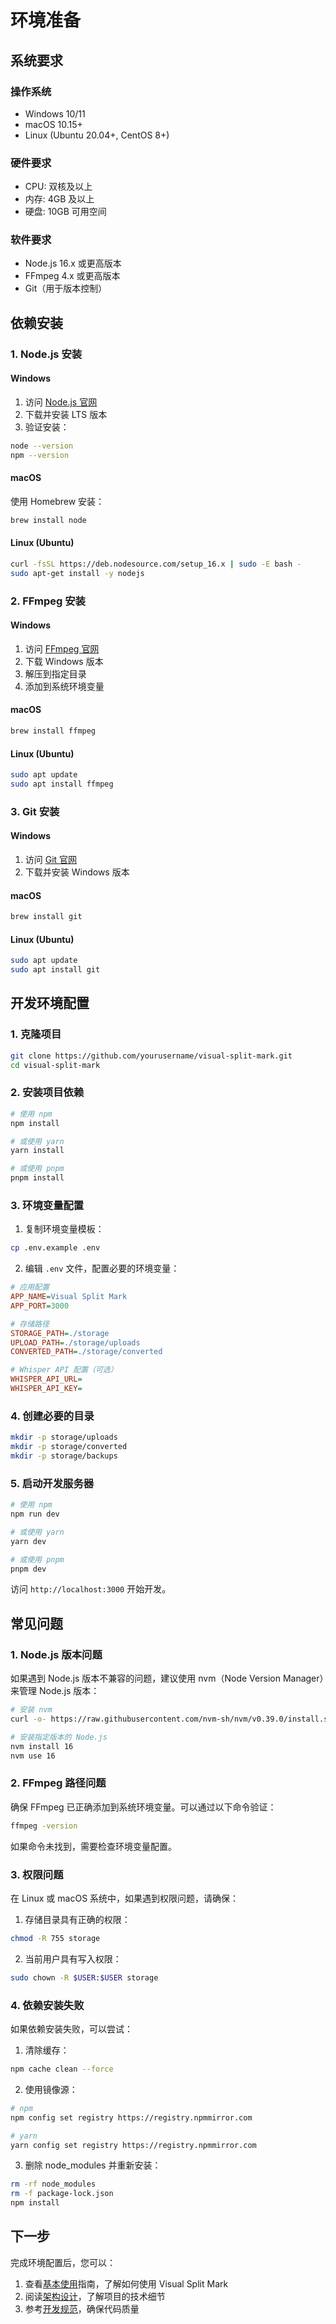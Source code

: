 # 环境准备

## 系统要求

### 操作系统
- Windows 10/11
- macOS 10.15+
- Linux (Ubuntu 20.04+, CentOS 8+)

### 硬件要求
- CPU: 双核及以上
- 内存: 4GB 及以上
- 硬盘: 10GB 可用空间

### 软件要求
- Node.js 16.x 或更高版本
- FFmpeg 4.x 或更高版本
- Git（用于版本控制）

## 依赖安装

### 1. Node.js 安装

#### Windows
1. 访问 [Node.js 官网](https://nodejs.org/)
2. 下载并安装 LTS 版本
3. 验证安装：
```bash
node --version
npm --version
```

#### macOS
使用 Homebrew 安装：
```bash
brew install node
```

#### Linux (Ubuntu)
```bash
curl -fsSL https://deb.nodesource.com/setup_16.x | sudo -E bash -
sudo apt-get install -y nodejs
```

### 2. FFmpeg 安装

#### Windows
1. 访问 [FFmpeg 官网](https://ffmpeg.org/download.html)
2. 下载 Windows 版本
3. 解压到指定目录
4. 添加到系统环境变量

#### macOS
```bash
brew install ffmpeg
```

#### Linux (Ubuntu)
```bash
sudo apt update
sudo apt install ffmpeg
```

### 3. Git 安装

#### Windows
1. 访问 [Git 官网](https://git-scm.com/)
2. 下载并安装 Windows 版本

#### macOS
```bash
brew install git
```

#### Linux (Ubuntu)
```bash
sudo apt update
sudo apt install git
```

## 开发环境配置

### 1. 克隆项目
```bash
git clone https://github.com/yourusername/visual-split-mark.git
cd visual-split-mark
```

### 2. 安装项目依赖
```bash
# 使用 npm
npm install

# 或使用 yarn
yarn install

# 或使用 pnpm
pnpm install
```

### 3. 环境变量配置

1. 复制环境变量模板：
```bash
cp .env.example .env
```

2. 编辑 `.env` 文件，配置必要的环境变量：
```ini
# 应用配置
APP_NAME=Visual Split Mark
APP_PORT=3000

# 存储路径
STORAGE_PATH=./storage
UPLOAD_PATH=./storage/uploads
CONVERTED_PATH=./storage/converted

# Whisper API 配置（可选）
WHISPER_API_URL=
WHISPER_API_KEY=
```

### 4. 创建必要的目录
```bash
mkdir -p storage/uploads
mkdir -p storage/converted
mkdir -p storage/backups
```

### 5. 启动开发服务器
```bash
# 使用 npm
npm run dev

# 或使用 yarn
yarn dev

# 或使用 pnpm
pnpm dev
```

访问 `http://localhost:3000` 开始开发。

## 常见问题

### 1. Node.js 版本问题
如果遇到 Node.js 版本不兼容的问题，建议使用 nvm（Node Version Manager）来管理 Node.js 版本：

```bash
# 安装 nvm
curl -o- https://raw.githubusercontent.com/nvm-sh/nvm/v0.39.0/install.sh | bash

# 安装指定版本的 Node.js
nvm install 16
nvm use 16
```

### 2. FFmpeg 路径问题
确保 FFmpeg 已正确添加到系统环境变量。可以通过以下命令验证：

```bash
ffmpeg -version
```

如果命令未找到，需要检查环境变量配置。

### 3. 权限问题
在 Linux 或 macOS 系统中，如果遇到权限问题，请确保：

1. 存储目录具有正确的权限：
```bash
chmod -R 755 storage
```

2. 当前用户具有写入权限：
```bash
sudo chown -R $USER:$USER storage
```

### 4. 依赖安装失败
如果依赖安装失败，可以尝试：

1. 清除缓存：
```bash
npm cache clean --force
```

2. 使用镜像源：
```bash
# npm
npm config set registry https://registry.npmmirror.com

# yarn
yarn config set registry https://registry.npmmirror.com
```

3. 删除 node_modules 并重新安装：
```bash
rm -rf node_modules
rm -f package-lock.json
npm install
```

## 下一步

完成环境配置后，您可以：

1. 查看[基本使用](basic.md)指南，了解如何使用 Visual Split Mark
2. 阅读[架构设计](../dev/architecture.md)，了解项目的技术细节
3. 参考[开发规范](../dev/standard.md)，确保代码质量 